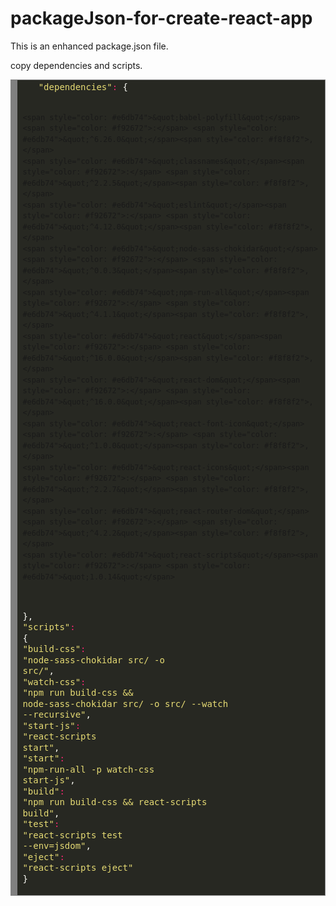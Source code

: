 # packageJson-for-create-react-app

This is an enhanced package.json file.

copy dependencies and scripts.


<!-- HTML generated using hilite.me --><div style="background: #272822; overflow:auto;width:auto;border:solid gray;border-width:.1em .1em .1em .8em;padding:.2em .6em;"><pre style="margin: 0; line-height: 125%">   <span style="color: #e6db74">&quot;dependencies&quot;</span><span style="color: #f92672">:</span> <span style="color: #f8f8f2">{</span>
    <span style="color: #e6db74">&quot;babel-polyfill&quot;</span><span style="color: #f92672">:</span> <span style="color: #e6db74">&quot;^6.26.0&quot;</span><span style="color: #f8f8f2">,</span>
    <span style="color: #e6db74">&quot;classnames&quot;</span><span style="color: #f92672">:</span> <span style="color: #e6db74">&quot;^2.2.5&quot;</span><span style="color: #f8f8f2">,</span>
    <span style="color: #e6db74">&quot;eslint&quot;</span><span style="color: #f92672">:</span> <span style="color: #e6db74">&quot;^4.12.0&quot;</span><span style="color: #f8f8f2">,</span>
    <span style="color: #e6db74">&quot;node-sass-chokidar&quot;</span><span style="color: #f92672">:</span> <span style="color: #e6db74">&quot;^0.0.3&quot;</span><span style="color: #f8f8f2">,</span>
    <span style="color: #e6db74">&quot;npm-run-all&quot;</span><span style="color: #f92672">:</span> <span style="color: #e6db74">&quot;^4.1.1&quot;</span><span style="color: #f8f8f2">,</span>
    <span style="color: #e6db74">&quot;react&quot;</span><span style="color: #f92672">:</span> <span style="color: #e6db74">&quot;^16.0.0&quot;</span><span style="color: #f8f8f2">,</span>
    <span style="color: #e6db74">&quot;react-dom&quot;</span><span style="color: #f92672">:</span> <span style="color: #e6db74">&quot;^16.0.0&quot;</span><span style="color: #f8f8f2">,</span>
    <span style="color: #e6db74">&quot;react-font-icon&quot;</span><span style="color: #f92672">:</span> <span style="color: #e6db74">&quot;^1.0.0&quot;</span><span style="color: #f8f8f2">,</span>
    <span style="color: #e6db74">&quot;react-icons&quot;</span><span style="color: #f92672">:</span> <span style="color: #e6db74">&quot;^2.2.7&quot;</span><span style="color: #f8f8f2">,</span>
    <span style="color: #e6db74">&quot;react-router-dom&quot;</span><span style="color: #f92672">:</span> <span style="color: #e6db74">&quot;^4.2.2&quot;</span><span style="color: #f8f8f2">,</span>
    <span style="color: #e6db74">&quot;react-scripts&quot;</span><span style="color: #f92672">:</span> <span style="color: #e6db74">&quot;1.0.14&quot;</span>
  <span style="color: #f8f8f2">},</span>
  <span style="color: #e6db74">&quot;scripts&quot;</span><span style="color: #f92672">:</span> <span style="color: #f8f8f2">{</span>
    <span style="color: #e6db74">&quot;build-css&quot;</span><span style="color: #f92672">:</span> <span style="color: #e6db74">&quot;node-sass-chokidar src/ -o src/&quot;</span><span style="color: #f8f8f2">,</span>
    <span style="color: #e6db74">&quot;watch-css&quot;</span><span style="color: #f92672">:</span> <span style="color: #e6db74">&quot;npm run build-css &amp;&amp; node-sass-chokidar src/ -o src/ --watch --recursive&quot;</span><span style="color: #f8f8f2">,</span>
    <span style="color: #e6db74">&quot;start-js&quot;</span><span style="color: #f92672">:</span> <span style="color: #e6db74">&quot;react-scripts start&quot;</span><span style="color: #f8f8f2">,</span>
    <span style="color: #e6db74">&quot;start&quot;</span><span style="color: #f92672">:</span> <span style="color: #e6db74">&quot;npm-run-all -p watch-css start-js&quot;</span><span style="color: #f8f8f2">,</span>
    <span style="color: #e6db74">&quot;build&quot;</span><span style="color: #f92672">:</span> <span style="color: #e6db74">&quot;npm run build-css &amp;&amp; react-scripts build&quot;</span><span style="color: #f8f8f2">,</span>
    <span style="color: #e6db74">&quot;test&quot;</span><span style="color: #f92672">:</span> <span style="color: #e6db74">&quot;react-scripts test --env=jsdom&quot;</span><span style="color: #f8f8f2">,</span>
    <span style="color: #e6db74">&quot;eject&quot;</span><span style="color: #f92672">:</span> <span style="color: #e6db74">&quot;react-scripts eject&quot;</span>
  <span style="color: #f8f8f2">}</span>
</pre></div>

